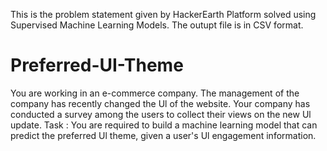This is the problem statement given by HackerEarth Platform solved using Supervised Machine Learning Models.
The outupt file is in CSV format. 
# Preferred-UI-Theme
You are working in an e-commerce company. The management of the company has recently changed the Ul of the website. Your company has conducted a survey among the users to collect their views on the new Ul update.  Task : You are required to build a machine learning model that can predict the preferred Ul theme, given a user's Ul engagement information.
